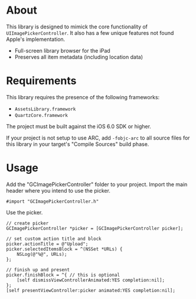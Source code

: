 # About

This library is designed to mimick the core functionality of `UIImagePickerController`. It also has a few unique features not found Apple's implementation.

- Full-screen library browser for the iPad
- Preserves all item metadata (including location data)

# Requirements

This library requires the presence of the following frameworks:

- `AssetsLibrary.framework`
- `QuartzCore.framework`

The project must be built against the iOS 6.0 SDK or higher.

If your project is not setup to use ARC, add `-fobjc-arc` to all source files for this library in your target's "Compile Sources" build phase.

# Usage

Add the "GCImagePickerController" folder to your project. Import the main header where you intend to use the picker.

```objc
#import "GCImagePickerController.h"
```

Use the picker.

```objc
// create picker
GCImagePickerController *picker = [GCImagePickerController picker];

// set custom action title and block
picker.actionTitle = @"Upload";
picker.selectedItemsBlock = ^(NSSet *URLs) {
    NSLog(@"%@", URLs);
};

// finish up and present
picker.finishBlock = ^{ // this is optional
    [self dismissViewControllerAnimated:YES completion:nil];
};
[self presentViewController:picker animated:YES completion:nil];
````
